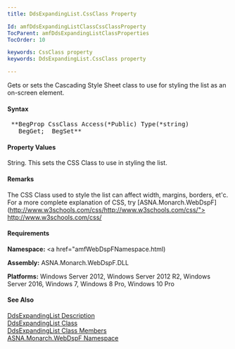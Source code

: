 ```yaml
---
title: DdsExpandingList.CssClass Property

Id: amfDdsExpandingListClassCssClassProperty
TocParent: amfDdsExpandingListClassProperties
TocOrder: 10

keywords: CssClass property
keywords: DdsExpandingList.CssClass property

---
```


Gets or sets the Cascading Style Sheet class to use for styling the list as an on-screen element.

#### Syntax
<pre class="prettyprint"> **BegProp CssClass Access(*Public) Type(*string)
   BegGet;  BegSet** </pre>

#### Property Values
String. This sets the CSS Class to use in styling the list.

#### Remarks
The CSS Class used to style the list can affect width, margins, borders, et'c. For a more complete explanation of CSS, try [ASNA.Monarch.WebDspF](http://www.w3schools.com/css/http://www.w3schools.com/css/"> http://www.w3schools.com/css/</a>

#### Requirements
**Namespace:** <a href="amfWebDspFNamespace.html)

**Assembly:** ASNA.Monarch.WebDspF.DLL

**Platforms:** Windows Server 2012, Windows Server 2012 R2, Windows Server 2016, Windows 7, Windows 8 Pro, Windows 10 Pro

#### See Also
[DdsExpandingList Description](amfUnderstandingLists.html)<br /> [ DdsExpandingList Class](amfDdsExpandingListClass.html) <br /> [ DdsExpandingList Class Members](amfDdsExpandingListClassMembers.html) <br /> [ ASNA.Monarch.WebDspF Namespace](amfWebDspFNamespace.html) 
